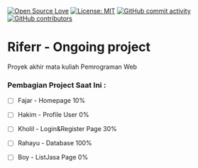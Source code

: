 [![Open Source Love](https://badges.frapsoft.com/os/v1/open-source.svg?v=103)](https://github.com/ellerbrock/open-source-badges/)
[![License: MIT](https://img.shields.io/badge/License-MIT-green.svg)](https://opensource.org/licenses/MIT)
[![GitHub commit activity](https://img.shields.io/github/commit-activity/m/mramirid/Riferr.svg)](https://img.shields.io/github/commit-activity/m/mramirid/Riferr)
[![GitHub contributors](https://img.shields.io/github/contributors/mramirid/Riferr.svg)](https://GitHub.com/mramirid/Riferr/graphs/contributors/)

# Riferr - Ongoing project
Proyek akhir mata kuliah Pemrograman Web

### Pembagian Project Saat Ini :
- [ ] Fajar - Homepage 10% <br>
- [ ] Hakim - Profile User 0% <br>
- [ ] Kholil - Login&Register Page 30% <br>
- [ ] Rahayu - Database 100% <br>
- [ ] Boy - ListJasa Page 0% <br>


